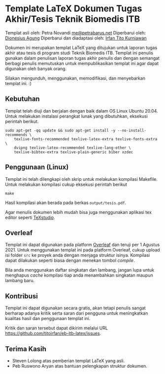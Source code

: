 Template LaTeX Dokumen Tugas Akhir/Tesis Teknik Biomedis ITB
========================================================
Templat asli oleh: Petra Novandi <me@petrabarus.net>
Diperbarui oleh: [Dionesius Agung](https://github.com/dionesiusap)
Diperbarui dan diadaptasi oleh: [Irfan Tito Kurniawan](https://github.com/titoirfan)

Dokumen ini merupakan templat LaTeX yang ditujukan untuk laporan tugas akhir atau tesis di program studi Teknik Biomedis ITB. Templat ini penulis gunakan dalam penulisan laporan tugas akhir penulis dan dengan semangat berbagi penulis memutuskan untuk mempublikasikan templat ini agar dapat digunakan oleh banyak orang.

Silakan mengunduh, menggunakan, memodifikasi, dan menyebarkan templat ini. :)

Kebutuhan
---------
Templat telah diuji dan berjalan dengan baik dalam OS Linux Ubuntu 20.04. Untuk melakukan instalasi perangkat lunak yang dibutuhkan, eksekusi perintah berikut.

```
sudo apt-get -qq update && sudo apt-get install -y --no-install-recommends \
    texlive-fonts-recommended texlive-latex-extra texlive-fonts-extra \
    dvipng texlive-latex-recommended texlive-lang-other \
    texlive-bibtex-extra texlive-plain-generic biber xzdec
```

Penggunaan (Linux)
----------

Templat ini telah dilengkapi oleh skrip untuk melakukan kompilasi Makefile. Untuk melakukan kompilasi cukup eksekusi perintah berikut

```
make
```

Hasil kompilasi akan berada pada berkas `output/tesis.pdf`.

Agar menulis dokumen lebih mudah bisa juga menggunakan aplikasi tex editor seperti
[TeXstudio](https://www.texstudio.org/).

Overleaf
----------

Templat ini dapat digunakan pada platform [Overleaf](https://www.overleaf.com) dan teruji per 1 Agustus 2021. Untuk menggunakan templat ini pada platform Overleaf, cukup upload isi folder `src` ke proyek anda dengan menjaga struktur isinya. Kompilasi dapat dilakukan seperti biasa dengan menekan tombol *compile*.

Bila anda menggunakan daftar singkatan dan lambang, jangan lupa untuk menghapus *cache* kompilasi tiap anda menambahkan singkatan maupun lambang baru.

Kontribusi
----------

Templat ini dapat digunakan secara gratis, akan tetapi penulis sangat
berharap adanya kritik serta saran dari pengguna untuk meningkatkan
kualitas hasil dan penggunaan templat ini.

[comment]: <> (temporary change to link biar gk bingung)
Kritik dan saran tersebut dapat dikirim melalui URL
<https://github.com/titoirfan/eb-itb-latex/issues>.

Terima Kasih
-----------

* Steven Lolong atas pemberian templat LaTeX yang asli.
* Peb Ruswono Aryan atas bantuan pelengkapan struktur dokumen.